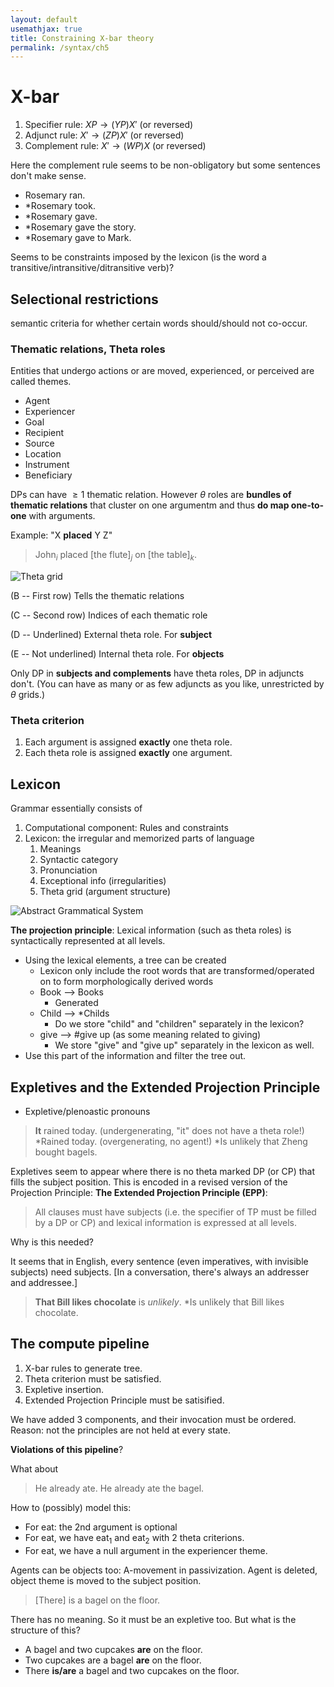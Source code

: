 ```yaml
---
layout: default
usemathjax: true
title: Constraining X-bar theory
permalink: /syntax/ch5
---
```


# X-bar 

1. Specifier rule: $XP \rightarrow (YP) X'$ (or reversed)
1. Adjunct rule: $X' \rightarrow (ZP) X'$ (or reversed)
1. Complement rule: $X' \rightarrow (WP) X$ (or reversed)

Here the complement rule seems to be non-obligatory but some sentences don't make sense.

- Rosemary ran.
- *Rosemary took.
- *Rosemary gave.
- *Rosemary gave the story.
- *Rosemary gave to Mark.

Seems to be constraints imposed by the lexicon (is the word a transitive/intransitive/ditransitive verb)?

## Selectional restrictions

semantic criteria for whether certain words should/should not co-occur.

### Thematic relations, Theta roles

Entities that undergo actions or are moved, experienced, or perceived
are called themes.

- Agent
- Experiencer
- Goal
- Recipient
- Source
- Location
- Instrument
- Beneficiary

DPs can have $\geq 1$ thematic relation. However $\theta$ roles are
**bundles of thematic relations** that cluster on one argumentm
and thus **do map one-to-one** with arguments.

Example: "X **placed** Y Z"

> John$_i$   placed [the flute]$_j$ on [the table]$_k$.

![Theta grid](/notes-blog/assets/img/syntax/theta-roles-table.png)

(B -- First row) Tells the thematic relations

(C -- Second row) Indices of each thematic role

(D -- Underlined) External theta role. For **subject**

(E -- Not underlined) Internal theta role. For **objects**

Only DP in **subjects and complements** have theta roles, DP in adjuncts don't. 
(You can have as many or as few adjuncts as you like, unrestricted by $\theta$ grids.)

### Theta criterion

1. Each argument is assigned **exactly** one theta role.
2. Each theta role is assigned **exactly** one argument.

## Lexicon

Grammar essentially consists of 

1. Computational component: Rules and constraints
2. Lexicon: the irregular and memorized parts of language
   1. Meanings
   2. Syntactic category
   3. Pronunciation
   4. Exceptional info (irregularities)
   5. Theta grid (argument structure)

![Abstract Grammatical System](/notes-blog/assets/img/syntax/abstract-grammatical-system.png)

**The projection principle**: Lexical information (such as theta roles) is syntactically represented at all levels.

- Using the lexical elements, a tree can be created
  - Lexicon only include the root words that are transformed/operated on to form morphologically derived words
  - Book --> Books
    - Generated
  - Child --> *Childs
    - Do we store "child" and "children" separately in the lexicon?
  - give --> #give up (as some meaning related to giving)
    - We store "give" and "give up" separately in the lexicon as well.
- Use this part of the information and filter the tree out.

## Expletives and the Extended Projection Principle

- Expletive/plenoastic pronouns

> **It** rained today.
>  (undergenerating, "it" does not have a theta role!)
> *Rained today.
>  (overgenerating, no agent!)
> *Is unlikely that Zheng bought bagels.

Expletives seem to appear where there is no theta marked DP (or CP)
that fills the subject position. This is encoded in a revised version
of the Projection Principle: **The Extended Projection Principle (EPP)**:

> All clauses must have subjects (i.e. the specifier of TP must be filled by
> a DP or CP) and lexical information is expressed at all levels.

Why is this needed?

It seems that in English, every sentence (even imperatives, 
with invisible subjects) need subjects. [In a conversation, there's 
always an addresser and addressee.]

> **That Bill likes chocolate** is *unlikely*.
> *Is unlikely that Bill likes chocolate.

## The compute pipeline

1. X-bar rules to generate tree.
2. Theta criterion must be satisfied.
3. Expletive insertion.
4. Extended Projection Principle must be satisified.

We have added 3 components, and their invocation
must be ordered.
Reason: not the principles are not held at every state.

**Violations of this pipeline**? 

What about

> He already ate.
> He already ate the bagel.

How to (possibly) model this:
- For eat: the 2nd argument is optional
- For eat, we have eat$_1$ and eat$_2$ with 2 theta criterions.
- For eat, we have a null argument in the experiencer theme.

Agents can be objects too:
A-movement in passivization. Agent is deleted, object theme is moved to the subject position.

> [There] is a bagel on the floor.

There has no meaning. So it must be an expletive too. 
But what is the structure of this?

- A bagel and two cupcakes **are** on the floor.
- Two cupcakes are a bagel **are** on the floor.
- There **is/are** a bagel and two cupcakes on the floor.